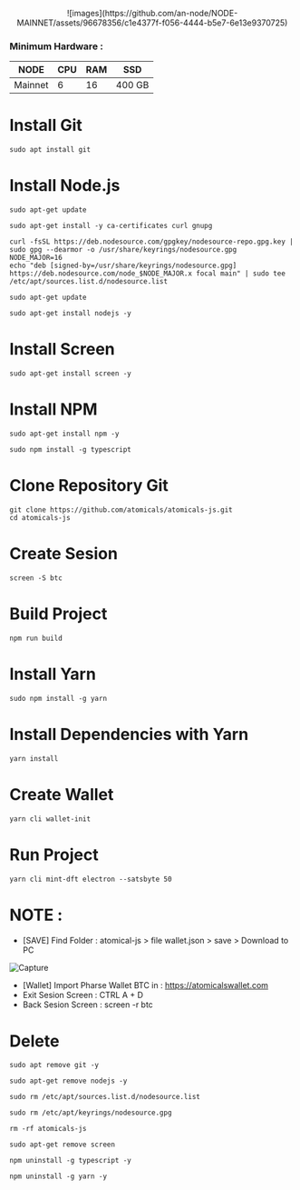<p align="center">
![images](https://github.com/an-node/NODE-MAINNET/assets/96678356/c1e4377f-f056-4444-b5e7-6e13e9370725)
</p>

### Minimum Hardware :
NODE  | CPU     | RAM      | SSD     |
| ------------- | ------------- | ------------- | -------- |
| Mainnet | 6          | 16         | 400 GB  |


# Install Git
```
sudo apt install git
```
# Install Node.js
```
sudo apt-get update
```
```
sudo apt-get install -y ca-certificates curl gnupg
```
```
curl -fsSL https://deb.nodesource.com/gpgkey/nodesource-repo.gpg.key | sudo gpg --dearmor -o /usr/share/keyrings/nodesource.gpg
NODE_MAJOR=16
echo "deb [signed-by=/usr/share/keyrings/nodesource.gpg] https://deb.nodesource.com/node_$NODE_MAJOR.x focal main" | sudo tee /etc/apt/sources.list.d/nodesource.list
```
```
sudo apt-get update
```
```
sudo apt-get install nodejs -y
```
# Install Screen
```
sudo apt-get install screen -y
```
# Install NPM
```
sudo apt-get install npm -y
```
```
sudo npm install -g typescript
```
# Clone Repository Git
```
git clone https://github.com/atomicals/atomicals-js.git
cd atomicals-js
```
# Create Sesion
```
screen -S btc
```
# Build Project
```
npm run build
```
# Install Yarn
```
sudo npm install -g yarn
```
# Install Dependencies with Yarn
```
yarn install
```
# Create Wallet
```
yarn cli wallet-init
```
# Run Project
```
yarn cli mint-dft electron --satsbyte 50
```

# NOTE : 
- [SAVE] Find Folder : atomical-js > file wallet.json > save > Download to PC

![Capture](https://github.com/an-node/NODE-MAINNET/assets/96678356/63706a0b-b560-4c6f-8be7-7c822a77ee3a)

- [Wallet] Import Pharse Wallet BTC in : https://atomicalswallet.com
- Exit Sesion Screen : CTRL A + D
- Back Sesion Screen : screen -r btc

# Delete 
```
sudo apt remove git -y
```
```
sudo apt-get remove nodejs -y
```
```
sudo rm /etc/apt/sources.list.d/nodesource.list
```
```
sudo rm /etc/apt/keyrings/nodesource.gpg
```
```
rm -rf atomicals-js
```
```
sudo apt-get remove screen
```
```
npm uninstall -g typescript -y
```
```
npm uninstall -g yarn -y
```
